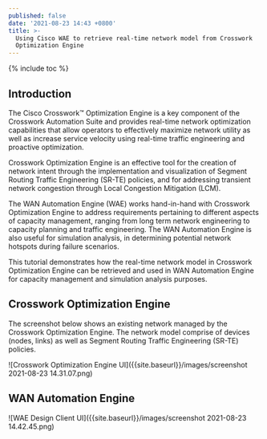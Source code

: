 ```yaml
---
published: false
date: '2021-08-23 14:43 +0800'
title: >-
  Using Cisco WAE to retrieve real-time network model from Crosswork
  Optimization Engine
---
```

{% include toc %}

## Introduction

The Cisco Crosswork™ Optimization Engine is a key component of the Crosswork Automation Suite and 
provides real-time network optimization capabilities that allow operators to effectively maximize network utility as well as increase service velocity using real-time traffic engineering and proactive optimization.

Crosswork Optimization Engine is an effective tool for the creation of network intent through the implementation and visualization of Segment Routing Traffic Engineering (SR-TE) policies, and for addressing transient network congestion through Local Congestion Mitigation (LCM). 

The WAN Automation Engine (WAE) works hand-in-hand with Crosswork Optimization Engine to address  requirements pertaining to different aspects of capacity management, ranging from long term network engineering to capacity planning and traffic engineering. The WAN Automation Engine is also useful for simulation analysis, in determining potential network hotspots during failure scenarios. 

This tutorial demonstrates how the real-time network model in Crosswork Optimization Engine can be retrieved and used in WAN Automation Engine for capacity management and simulation analysis purposes.

## Crosswork Optimization Engine

The screenshot below shows an existing network managed by the Crosswork Optimization Engine. The network model comprise of devices (nodes, links) as well as Segment Routing Traffic Engineering (SR-TE) policies.

![Crosswork Optimization Engine UI]({{site.baseurl}}/images/screenshot 2021-08-23 14.31.07.png)





## WAN Automation Engine

![WAE Design Client UI]({{site.baseurl}}/images/screenshot 2021-08-23 14.42.45.png)




